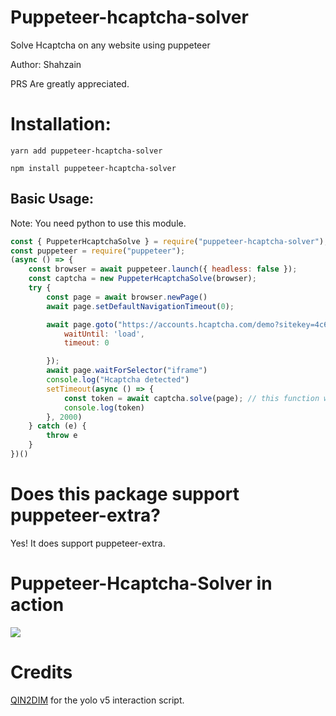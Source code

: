 # Puppeteer-hcaptcha-solver

Solve Hcaptcha on any website using puppeteer

Author: Shahzain

PRS Are greatly appreciated.

# Installation:

`yarn add puppeteer-hcaptcha-solver`

`npm install puppeteer-hcaptcha-solver`

## Basic Usage:

Note: You need python to use this module.

```js
const { PuppeterHcaptchaSolve } = require("puppeteer-hcaptcha-solver");
const puppeteer = require("puppeteer");
(async () => {
    const browser = await puppeteer.launch({ headless: false });
    const captcha = new PuppeterHcaptchaSolve(browser);
    try {
        const page = await browser.newPage()
        await page.setDefaultNavigationTimeout(0);

        await page.goto("https://accounts.hcaptcha.com/demo?sitekey=4c672d35-0701-42b2-88c3-78380b0db560", {
            waitUntil: 'load',
            timeout: 0

        });
        await page.waitForSelector("iframe")
        console.log("Hcaptcha detected")
        setTimeout(async () => {
            const token = await captcha.solve(page); // this function will return the hcaptcha_token string which u can use in other applications as well. 
            console.log(token)
        }, 2000)
    } catch (e) {
        throw e
    }
})()
```
# Does this package support puppeteer-extra?

Yes! It does support puppeteer-extra.

# Puppeteer-Hcaptcha-Solver in action
![](https://hi.shahzain.me/r/puppeteer-hcaptcha.gif)
# Credits

[QIN2DIM](https://github.com/QIN2DIM) for the yolo v5 interaction script.
